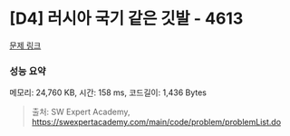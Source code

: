 # [D4] 러시아 국기 같은 깃발 - 4613 

[문제 링크](https://swexpertacademy.com/main/code/problem/problemDetail.do?contestProbId=AWQl9TIK8qoDFAXj) 

### 성능 요약

메모리: 24,760 KB, 시간: 158 ms, 코드길이: 1,436 Bytes



> 출처: SW Expert Academy, https://swexpertacademy.com/main/code/problem/problemList.do